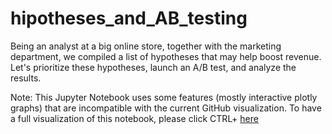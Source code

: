 # hipotheses_and_AB_testing
Being an analyst at a big online store, together with the marketing department, we compiled a list of hypotheses that may help boost revenue. Let's prioritize these hypotheses, launch an A/B test, and analyze the results. 


Note: This Jupyter Notebook uses some features (mostly interactive plotly graphs) that are incompatible with the current GitHub visualization.
To have a full visualization of this notebook, please click CTRL+ <a href="https://nbviewer.org/github/Gerlern/hipotheses_and_AB_testing/blob/main/hipotheses_and_AB_testing2.ipynb">here</a>
